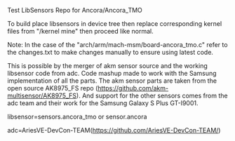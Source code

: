 Test LibSensors Repo for Ancora/Ancora_TMO

To build place libsensors in device tree then replace corresponding kernel files from "/kernel mine" then proceed like normal.

Note: In the case of the "arch/arm/mach-msm/board-ancora_tmo.c" refer to the changes.txt to make changes manually to ensure using latest code.

 This is possible by the merger of akm sensor source and the working libsensor code from adc. Code mashup made to work with the Samsung implementation of all the parts. The akm sensor parts are taken from the open source AK8975_FS repo (https://github.com/akm-multisensor/AK8975_FS). And support for the other sensors comes from the adc team and their work for the Samsung Galaxy S Plus GT-I9001.

libsensor=sensors.ancora_tmo or sensor.ancora

adc=AriesVE-DevCon-TEAM(https://github.com/AriesVE-DevCon-TEAM/)
